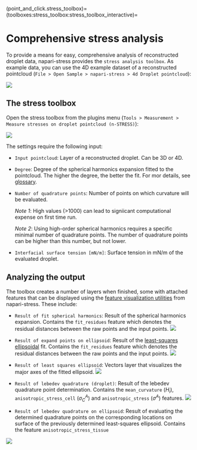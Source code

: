 (point_and_click.stress_toolbox)=
(toolboxes:stress_toolbox:stress_toolbox_interactive)=
# Comprehensive stress analysis

To provide a means for easy, comprehensive analysis of reconstructed droplet data, napari-stress provides the `stress analysis toolbox`. As example data, you can use the 4D example dataset of a reconstructed pointcloud (`File > Open Sample > napari-stress > 4d Droplet pointcloud`):

![](./imgs/demo_stress_toolbox1.png)

## The stress toolbox

Open the stress toolbox from the plugins menu (`Tools > Measurement > Measure stresses on droplet pointcloud (n-STRESS)`):

![](./imgs/demo_stress_toolbox2.png)

The settings require the following input:

* `Input pointcloud`: Layer of a reconstructed droplet. Can be 3D or 4D.
* `Degree`: Degree of the spherical harmonics expansion fitted to the pointcloud. The higher the degree, the better the fit. For mor details, see [glossary](spherical_harmonics:mathematical_basics:degree).
* `Number of quadrature points`: Number of points on which curvature will be evaluated. 

    *Note 1*: High values (>1000) can lead to signiicant computational expense on first time run.
    
    *Note 2*: Using high-order spherical harmonics requires a specific minimal number of quadrature points. The number of quadrature points can be higher than this number, but not lower.
    
* `Interfacial surface tension [mN/m]`: Surface tension in mN/m of the evaluated droplet.


## Analyzing the output

The toolbox creates a number of layers when finished, some with attached features that can be displayed using the [feature visualization utilities](point_and_click:visualize_features) from napari-stress. These include:

* `Result of fit spherical harmonics`: Result of the spherical harmonics expansion. Contains the `fit_residues` feature which denotes the residual distances between the raw points and the input points.
![](./imgs/demo_stress_toolbox7.png)

* `Result of expand points on ellipsoid`: Result of the [least-squares ellipsoidal](point_and_click:fit_ellipsoid:least_squares) fit. Contains the `fit_residues` feature which denotes the residual distances between the raw points and the input points.
![](./imgs/demo_stress_toolbox6.png)

* `Result of least squares ellipsoid`: Vectors layer that visualizes the major axes of the fitted ellipsoid.
![](./imgs/demo_stress_toolbox5.png)

* `Result of lebedev quadrature (droplet)`: Result of the lebedev quadrature point determination. Contains the `mean_curvature` ($H_i$), `anisotropic_stress_cell` ($\sigma^A_C$) and `anisotropic_stress` ($\sigma^A$) features.
![](./imgs/demo_stress_toolbox4.png)

* `Result of lebedev quadrature on ellipsoid`: Result of evaluating the determined quadrature points on the corresponding locations on surface of the previously determined least-squares ellipsoid. Contains the feature `anisotropic_stress_tissue`

![](./imgs/demo_stress_toolbox3.png)

